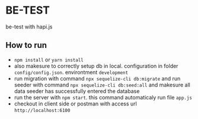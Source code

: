# BE-TEST
be-test with hapi.js

## How to run
 - `npm install` or `yarn install` 
 - also makesure to correctly setup db in local. configuration in folder `config/config.json`. environtment `development`
 - run migration with command `npx sequelize-cli db:migrate` and run seeder with command `npx sequelize-cli db:seed:all` and makesure all data seeder has successfully entered the database 
 - run the server with `npm start`. this command automaticaly run file `app.js`
 - checkout in client side or postman with access url `http://localhost:6100`

